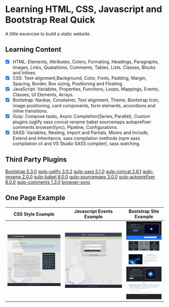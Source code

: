 # Learning HTML, CSS, Javascript and Bootstrap Real Quick

A little excercise to build a static website.

## Learning Content

- [x] HTML: Elements, Attributes, Colors, Formating, Headings, Paragraphs, Images, Links, Quataitions, Comments, Tables, Lists, Classes, Blocks and Inlines.
- [x] CSS: Text-alignment,Background, Color, Fonts, Padding, Margin, Spacing, Border, Box sizing, Positioning and Floating.
- [x] JavaScript: Variables, Properties, Functions, Loops, Mappings, Events, Classes, UI Elements, Arrays.
- [x] Bootstrap: Navbar, Conatainer, Text alignment, Theme, Bootstrap Icon, image positioning, card components, form elements, accordions and inline transitions.
- [x] Guip: Compose tasks, Async Completion(Series, Parallel), Custom plugins (uglify sass concat rename babel sourcemaps autoprefixer comments browserSync), Pipeline, Configurations.
- [x] SASS: Variables, Nesting, Import and Partials, Mixins and Include, Extend and Inheritance, sass compilation methods (npm sass compilation cli and VS Studio SASS compiler), sass watching.

## Third Party Plugins

[Bootstrap 5.3.0](https://getbootstrap.com/)
[gulp-uglify 3.0.2](https://www.npmjs.com/package/gulp-uglify)
[gulp-sass 5.1.0](https://www.npmjs.com/package/gulp-sass)
[gulp-concat 2.6.1](https://www.npmjs.com/package/gulp-concat)
[gulp-rename 2.0.0](https://www.npmjs.com/package/gulp-rename)
[gulp-babel 8.0.0](https://www.npmjs.com/package/gulp-babel)
[gulp-sourcemaps 3.0.0](https://www.npmjs.com/package/gulp-sourcemaps)
[gulp-autoprefixer 8.0.0](https://www.npmjs.com/package/gulp-autoprefixer)
[gulp-comments 1.3.0](https://www.npmjs.com/package/gulp-comments)
[browser-sync](https://browsersync.io/docs/gulp)

## One Page Example

| **CSS Style Example**  | **Javascript Events Example**  | **Bootstrap Site Example** |
|:---:|:---:|:---:|
| ![css-example](https://github.com/e-choness/html-css-js-exercise/blob/main/screenshot/screenshot1.png?raw=true) | ![javascript-example](https://github.com/e-choness/html-css-js-exercise/blob/main/screenshot/screenshot2.png?raw=true) | ![bootstrap-example](https://github.com/e-choness/html-css-js-exercise/blob/main/screenshot/screenshot3.png?raw=true) |